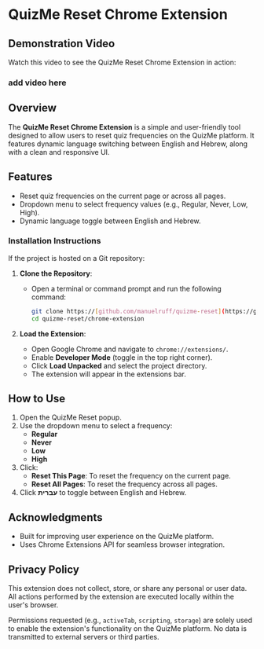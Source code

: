 
# QuizMe Reset Chrome Extension

## Demonstration Video

Watch this video to see the QuizMe Reset Chrome Extension in action:

### add video here

## Overview
The **QuizMe Reset Chrome Extension** is a simple and user-friendly tool designed to allow users to reset quiz frequencies on the QuizMe platform. It features dynamic language switching between English and Hebrew, along with a clean and responsive UI.

## Features
- Reset quiz frequencies on the current page or across all pages.
- Dropdown menu to select frequency values (e.g., Regular, Never, Low, High).
- Dynamic language toggle between English and Hebrew.


### Installation Instructions

If the project is hosted on a Git repository:

1. **Clone the Repository**:
   - Open a terminal or command prompt and run the following command:
     ```bash
     git clone https://[github.com/manuelruff/quizme-reset](https://github.com/manuelruff/quizme-reset)
     cd quizme-reset/chrome-extension
     ```

2. **Load the Extension**:
   - Open Google Chrome and navigate to `chrome://extensions/`.
   - Enable **Developer Mode** (toggle in the top right corner).
   - Click **Load Unpacked** and select the project directory.
   - The extension will appear in the extensions bar.

## How to Use

1. Open the QuizMe Reset popup.
2. Use the dropdown menu to select a frequency:
   - **Regular**
   - **Never**
   - **Low**
   - **High**
3. Click:
   - **Reset This Page**: To reset the frequency on the current page.
   - **Reset All Pages**: To reset the frequency across all pages.
4. Click **עברית** to toggle between English and Hebrew.

## Acknowledgments
- Built for improving user experience on the QuizMe platform.
- Uses Chrome Extensions API for seamless browser integration.

## Privacy Policy

This extension does not collect, store, or share any personal or user data. All actions performed by the extension are executed locally within the user's browser.

Permissions requested (e.g., `activeTab`, `scripting`, `storage`) are solely used to enable the extension's functionality on the QuizMe platform. No data is transmitted to external servers or third parties.
